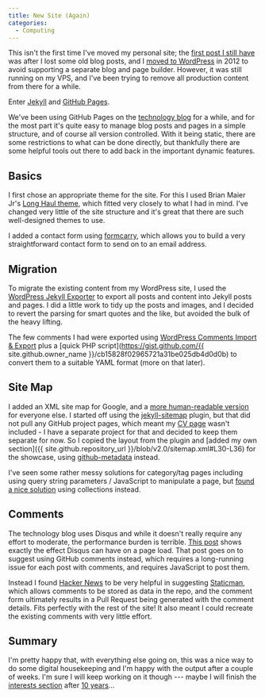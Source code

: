 ```yaml
---
title: New Site (Again)
categories:
  - Computing
---
```


This isn't the first time I've moved my personal site; the [first post I still have](/blog/2006/08/03/back-up-running/) was after I lost some old blog posts, and I [moved to WordPress](/blog/2012/04/19/everything-changes/) in 2012 to avoid supporting a separate blog and page builder. However, it was still running on my VPS, and I've been trying to remove all production content from there for a while.

Enter [Jekyll](https://jekyllrb.com) and [GitHub Pages](https://pages.github.com).

We've been using GitHub Pages on the [technology blog](https://sbg.technology) for a while, and for the most part it's quite easy to manage blog posts and pages in a simple structure, and of course all version controlled. With it being static, there are some restrictions to what can be done directly, but thankfully there are some helpful tools out there to add back in the important dynamic features.

## Basics

I first chose an appropriate theme for the site. For this I used Brian Maier Jr's [Long Haul theme](http://brianmaierjr.com/long-haul/), which fitted very closely to what I had in mind. I've changed very little of the site structure and it's great that there are such well-designed themes to use.

I added a contact form using [formcarry](https://formcarry.com/), which allows you to build a very straightforward contact form to send on to an email address.

## Migration

To migrate the existing content from my WordPress site, I used the [WordPress Jekyll Exporter](https://wordpress.org/plugins/jekyll-exporter/) to export all posts and content into Jekyll posts and pages. I did a little work to tidy up the posts and images, and I decided to revert the parsing for smart quotes and the like, but avoided the bulk of the heavy lifting.

The few comments I had were exported using [WordPress Comments Import & Export](https://wordpress.org/plugins/comments-import-export-woocommerce/) plus a [quick PHP script](https://gist.github.com/{{ site.github.owner_name }}/cb15828f02965721a31be025db4d0d0b) to convert them to a suitable YAML format (more on that later).

## Site Map

I added an XML site map for Google, and a [more human-readable version](/site-map/) for everyone else. I started off using the [jekyll-sitemap](https://github.com/jekyll/jekyll-sitemap) plugin, but that did not pull any GitHub project pages, which meant my [CV page](/cv/) wasn't included - I have a separate project for that and decided to keep them separate for now. So I copied the layout from the plugin and [added my own section]({{ site.github.repository_url }}/blob/v2.0/sitemap.xml#L30-L36) for the showcase, using [github-metadata](https://github.com/jekyll/github-metadata) instead.

I've seen some rather messy solutions for category/tag pages including using query string parameters / JavaScript to manipulate a page, but [found a nice solution](http://www.minddust.com/post/alternative-tags-and-categories-on-github-pages/) using collections instead.

## Comments

The technology blog uses Disqus and while it doesn't really require any effort to moderate, the performance burden is terrible. [This post](http://donw.io/post/github-comments/) shows exactly the effect Disqus can have on a page load. That post goes on to suggest using GitHub comments instead, which requires a long-running issue for each post with comments, and requires JavaScript to post them.

Instead I found [Hacker News](https://news.ycombinator.com/item?id=14170041) to be very helpful in suggesting [Staticman](https://staticman.net/), which allows comments to be stored as data in the repo, and the comment form ultimately results in a Pull Request being generated with the comment details. Fits perfectly with the rest of the site! It also meant I could recreate the existing comments with very little effort.

## Summary

I'm pretty happy that, with everything else going on, this was a nice way to do some digital housekeeping and I'm happy with the output after a couple of weeks. I'm sure I will keep working on it though --- maybe I will finish the [interests section](/interests/) after [10 years](http://web.archive.org/web/20080324195733/cmbuckley.co.uk/interests/computing/)...
